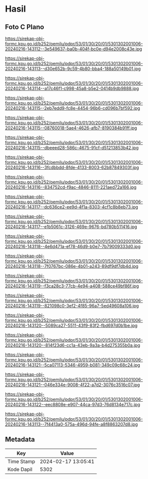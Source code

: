 # Hasil

## Foto C Plano

https://sirekap-obj-formc.kpu.go.id/b252/pemilu/pdpr/53/01/30/20/01/5301302001006-20240216-143112--3e549637-ba0b-404f-bc0e-d94e2008c43e.jpg

https://sirekap-obj-formc.kpu.go.id/b252/pemilu/pdpr/53/01/30/20/01/5301302001006-20240216-143113--d30e652b-9c59-4b80-bba4-188a50149b01.jpg

https://sirekap-obj-formc.kpu.go.id/b252/pemilu/pdpr/53/01/30/20/01/5301302001006-20240216-143114--a17c46f1-c998-45a8-b5e2-0414b9db9888.jpg

https://sirekap-obj-formc.kpu.go.id/b252/pemilu/pdpr/53/01/30/20/01/5301302001006-20240216-143115--2eb7edd9-fc8e-4454-96b6-cd096b7bf592.jpg

https://sirekap-obj-formc.kpu.go.id/b252/pemilu/pdpr/53/01/30/20/01/5301302001006-20240216-143115--08760018-5ae4-4626-afb7-8190384b91ff.jpg

https://sirekap-obj-formc.kpu.go.id/b252/pemilu/pdpr/53/01/30/20/01/5301302001006-20240216-143115--dbeeed28-586c-4675-91cf-d51213853b42.jpg

https://sirekap-obj-formc.kpu.go.id/b252/pemilu/pdpr/53/01/30/20/01/5301302001006-20240216-143116--3fcdbbdd-8fde-4133-8003-62b87849303f.jpg

https://sirekap-obj-formc.kpu.go.id/b252/pemilu/pdpr/53/01/30/20/01/5301302001006-20240216-143116--834752cd-f9ac-4846-8111-221aed72a166.jpg

https://sirekap-obj-formc.kpu.go.id/b252/pemilu/pdpr/53/01/30/20/01/5301302001006-20240216-143117--dc636ce2-ee9d-4f1a-8303-4cf1c8b8eb73.jpg

https://sirekap-obj-formc.kpu.go.id/b252/pemilu/pdpr/53/01/30/20/01/5301302001006-20240216-143117--e1b5061c-3126-469e-9676-bd780b511416.jpg

https://sirekap-obj-formc.kpu.go.id/b252/pemilu/pdpr/53/01/30/20/01/5301302001006-20240216-143118--4e6d471a-ef78-46d9-b0e7-7b79009333d0.jpg

https://sirekap-obj-formc.kpu.go.id/b252/pemilu/pdpr/53/01/30/20/01/5301302001006-20240216-143118--7f0767bc-086e-4b01-a243-89df9df7db4d.jpg

https://sirekap-obj-formc.kpu.go.id/b252/pemilu/pdpr/53/01/30/20/01/5301302001006-20240216-143119--f3ca28c3-77cb-4e94-a408-588ce49bf86f.jpg

https://sirekap-obj-formc.kpu.go.id/b252/pemilu/pdpr/53/01/30/20/01/5301302001006-20240216-143119--821098c0-3ef2-4f85-96a7-5ed49608a106.jpg

https://sirekap-obj-formc.kpu.go.id/b252/pemilu/pdpr/53/01/30/20/01/5301302001006-20240216-143120--5089ca27-5511-43f9-83f2-fbd697d0b1be.jpg

https://sirekap-obj-formc.kpu.go.id/b252/pemilu/pdpr/53/01/30/20/01/5301302001006-20240216-143120--814f23d6-cc1a-43eb-9a3a-b4d275355b0a.jpg

https://sirekap-obj-formc.kpu.go.id/b252/pemilu/pdpr/53/01/30/20/01/5301302001006-20240216-143121--5ca07113-5346-4959-b081-349c09c68c24.jpg

https://sirekap-obj-formc.kpu.go.id/b252/pemilu/pdpr/53/01/30/20/01/5301302001006-20240216-143121--046e334e-9008-4f22-a7d2-3076c3516c07.jpg

https://sirekap-obj-formc.kpu.go.id/b252/pemilu/pdpr/53/01/30/20/01/5301302001006-20240216-143122--eec8808e-e907-44ca-97d3-76d8134e717c.jpg

https://sirekap-obj-formc.kpu.go.id/b252/pemilu/pdpr/53/01/30/20/01/5301302001006-20240216-143113--7f4413a0-575a-496d-94fe-a8f8863207d8.jpg


## Metadata

| Key        | Value               |
| ---------- | ------------------- |
| Time Stamp | 2024-02-17 13:05:41 |
| Kode Dapil | 5302                |



